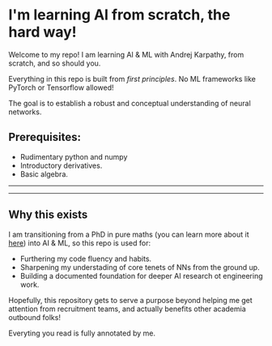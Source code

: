 # I'm learning AI from scratch, the hard way!

Welcome to my repo! I am learning AI & ML with Andrej Karpathy, from scratch, and so should you.

Everything in this repo is built from *first principles*. No ML frameworks like PyTorch or Tensorflow allowed! 

The goal is to establish a robust and conceptual understanding of neural networks. 

## Prerequisites:
- Rudimentary python and numpy
- Introductory derivatives.
- Basic algebra.
  
---

---

## Why this exists

I am transitioning from a PhD in pure maths (you can learn more about it [here]([diogofd](https://diogofd.github.io/))) into AI & ML, so this repo is used for:
- Furthering my code fluency and habits.
- Sharpening my understading of core tenets of NNs from the ground up.
- Building a documented foundation for deeper AI research ot engineering work.

Hopefully, this repository gets to serve a purpose beyond helping me get attention from recruitment teams, and actually benefits other academia outbound folks!

Everyting you read is fully annotated by me. 




